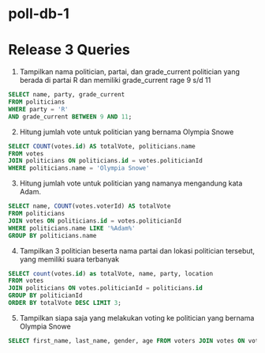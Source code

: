 # poll-db-1

# Release 3 Queries

1. Tampilkan nama politician, partai, dan grade_current politician yang berada di partai R dan memiliki grade_current rage 9 s/d 11

```sql
SELECT name, party, grade_current 
FROM politicians 
WHERE party = 'R' 
AND grade_current BETWEEN 9 AND 11;
```

2. Hitung jumlah vote untuk politician yang bernama Olympia Snowe
```sql
SELECT COUNT(votes.id) AS totalVote, politicians.name 
FROM votes
JOIN politicians ON politicians.id = votes.politicianId
WHERE politicians.name = 'Olympia Snowe'

```

3. Hitung jumlah vote untuk politician yang namanya mengandung kata Adam.
```sql
SELECT name, COUNT(votes.voterId) AS totalVote 
FROM politicians
JOIN votes ON politicians.id = votes.politicianId
WHERE politicians.name LIKE '%Adam%' 
GROUP BY politicians.name
```

4. Tampilkan 3 politician beserta nama partai dan lokasi politician tersebut, yang memiliki suara terbanyak
```sql
SELECT count(votes.id) as totalVote, name, party, location 
FROM votes 
JOIN politicians ON votes.politicianId = politicians.id 
GROUP BY politicianId 
ORDER BY totalVote DESC LIMIT 3;
```

5. Tampilkan siapa saja yang melakukan voting ke politician yang bernama Olympia Snowe
```sql
SELECT first_name, last_name, gender, age FROM voters JOIN votes ON voters.id = votes.voterId WHERE politicianId = (SELECT id from politicians WHERE name = 'Olympia Snowe');
```